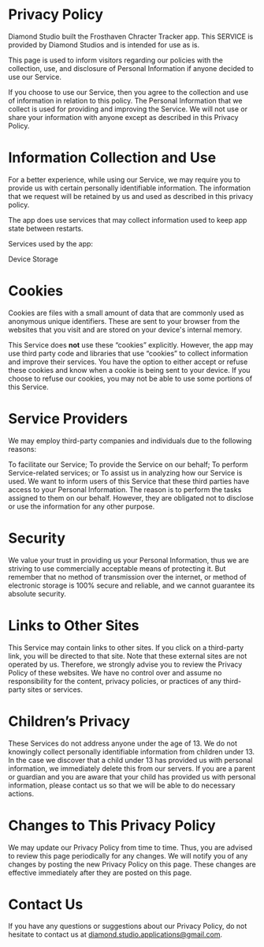# Privacy Policy

Diamond Studio built the Frosthaven Chracter Tracker app.
This SERVICE is provided by Diamond Studios and is intended for use as is.

This page is used to inform visitors regarding our policies with the collection, use, 
and disclosure of Personal Information if anyone decided to use our Service.

If you choose to use our Service, then you agree to the collection and use of information 
in relation to this policy. The Personal Information that we collect is used for providing 
and improving the Service. We will not use or share your information with anyone except as 
described in this Privacy Policy.

# Information Collection and Use

For a better experience, while using our Service, we may require you to provide us with 
certain personally identifiable information. The information that we request will be retained 
by us and used as described in this privacy policy.

The app does use services that may collect information used to keep app state between restarts.

Services used by the app:

Device Storage


# Cookies

Cookies are files with a small amount of data that are commonly used as anonymous unique identifiers. 
These are sent to your browser from the websites that you visit and are stored on your device's 
internal memory.

This Service does **not** use these “cookies” explicitly. However, the app may use third party code 
and libraries that use “cookies” to collect information and improve their services. You have the 
option to either accept or refuse these cookies and know when a cookie is being sent to your device. 
If you choose to refuse our cookies, you may not be able to use some portions of this Service.


# Service Providers

We may employ third-party companies and individuals due to the following reasons:

To facilitate our Service;
To provide the Service on our behalf;
To perform Service-related services; or
To assist us in analyzing how our Service is used.
We want to inform users of this Service that these third parties have access to your Personal Information. 
The reason is to perform the tasks assigned to them on our behalf. However, they are obligated not to 
disclose or use the information for any other purpose.


# Security

We value your trust in providing us your Personal Information, thus we are striving to use commercially 
acceptable means of protecting it. But remember that no method of transmission over the internet, or method 
of electronic storage is 100% secure and reliable, and we cannot guarantee its absolute security.


# Links to Other Sites

This Service may contain links to other sites. If you click on a third-party link, you will be directed to that site. 
Note that these external sites are not operated by us. Therefore, we strongly advise you to review the Privacy 
Policy of these websites. We have no control over and assume no responsibility for the content, privacy policies, 
or practices of any third-party sites or services.


# Children’s Privacy

These Services do not address anyone under the age of 13. We do not knowingly collect personally identifiable information 
from children under 13. In the case we discover that a child under 13 has provided us with personal information, 
we immediately delete this from our servers. If you are a parent or guardian and you are aware that your child has provided 
us with personal information, please contact us so that we will be able to do necessary actions.


# Changes to This Privacy Policy

We may update our Privacy Policy from time to time. Thus, you are advised to review this page periodically for any changes. 
We will notify you of any changes by posting the new Privacy Policy on this page. These changes are effective immediately 
after they are posted on this page.

# Contact Us

If you have any questions or suggestions about our Privacy Policy, do not hesitate to contact us at 
diamond.studio.applications@gmail.com.

